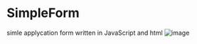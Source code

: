 # SimpleForm
simle applycation form written in JavaScript and html
![image](https://github.com/crustaceano/SimpleForm/assets/126543814/f58fde26-70f6-490b-a9ae-e41f883d2827)
